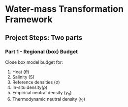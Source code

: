 # Water-mass Transformation Framework

## Project Steps: Two parts

### Part 1 - Regional (box) Budget
Close box model budget for:
1. Heat ($\theta$)
2. Salinity (S)
3. Reference densities ($\sigma$)
4. In-situ density($\rho$)
5. Empirical neutral density ($\gamma_{n}$)
6. Thermodynamic neutral density ($\gamma_{t}$)